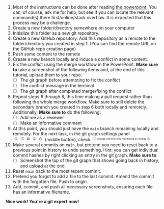 1. Most of the instructions can be done after reading [the powerpoint](https://github.com/Ben-Drucker/PNNL-Internship-2023/blob/main/Resources/DeepKS%20Slides%20Link.md). You can, of course, ask me for help, but see if you can locate the relevant command(s) there first/online/stack overflow. It is expected that this process may be a challenge. 
2. Create a new folder/directory somewhere on your computer
3. Initialize this folder as a new git repository.
4. Create a new GitHub repository. Add this repository as a remote to the folder/directory you created in step 1. (You can find the remote URL on the GitHub repo creation page)
5. Push some content to the remote
6. Create a new branch locally and induce a conflict in some content.
7. Fix the conflict using the merge workflow in the PowerPoint. **Make sure to** take a screenshot of the following items and, at the end of this tutorial, upload them to your repo:
    - [ ] The git graph before attempting to fix the conflict
    - [ ] The conflict message in the terminal
    - [ ] The git graph after completed merge/fixing the conflict
9. Repeat steps 6 through 8, this time making a pull request rather than following the whole merge workflow. Make sure to still delete the secondary branch you created in step 6 both locally and remotely. Additionally, **Make sure to** do the following:
    - [ ] Add me as a reviewer
    - [ ] Make an informative comment
10. At this point, you should just have the `main` branch remaining locally and remotely. For the next task, in the git graph settings panel <img src = "images/git-graph-buttons.png" height = "16pt"></img> (middle button), check <img src = "images/reflog-commits.png" height = "16pt"></img>
11. Make several commits on `main`, but pretend you need to reset back to a previous point in history to undo something. Hint: you can get individual commit hashes by right clicking an entry in the git graph. **Make sure to**:
    - [ ] Screenshot the top of the git graph that shows going back in history, and upload at the end.
12. Reset `main` back to the most recent commit.
13. Pretend you forgot to add a file to the last commit. Amend the commit with the forgotten file. Push to origin.
14. Add, commit, and push all necessary screenshots, ensuring each file has an informative filename.

**Nice work! You're a git expert now!**